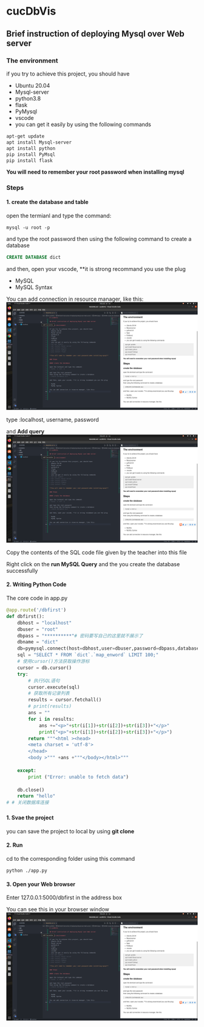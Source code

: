 # cucDbVis

## Brief instruction of deploying Mysql over Web server

### The environment

if you try to achieve this project, you should have  
- Ubuntu 20.04 
- Mysql-server
- python3.8 
- flask
- PyMysql
- vscode 
- you can get it easily by using the following commands
```
apt-get update
apt install Mysql-server
apt install python
pip install PyMsql 
pip install flask
```
**You will need to remember your root password when installing mysql**

### Steps

#### 1. create the database and table

open the termianl and type the command:
```
mysql -u root -p
```

and type the root password
then using the following command to create a database 
```sql
CREATE DATABASE dict
```
and then, open your vscode, **it is strong recommand you use the plug

- MySQL
- MySQL Syntax

You can add connection in resource manager, like this:
![1](./img/1.png)

type :localhost, username, password


and **Add query**
![2](./img/1.png)


Copy the contents of the SQL code file given by the teacher into this file

Right click on the **run MySQL Query**
and the you create the database successfully

#### 2. Writing Python Code

The core code in app.py
```py
@app.route('/dbfirst')
def dbfirst():
    dbhost = "localhost"
    dbuser = "root"
    dbpass = "**********"# 密码要写自己的这里就不展示了
    dbname = "dict"
    db=pymysql.connect(host=dbhost,user=dbuser,password=dbpass,database=dbname)
    sql = "SELECT * FROM `dict`.`map_enword` LIMIT 100;"
    # 使用cursor()方法获取操作游标 
    cursor = db.cursor()
    try:
        # 执行SQL语句
        cursor.execute(sql)
        # 获取所有记录列表
        results = cursor.fetchall()
        # print(results)
        ans = ""
        for i in results:
            ans +="<p>"+str(i[1])+str(i[2])+str(i[3])+"</p>"
            print("<p>"+str(i[1])+str(i[2])+str(i[3])+"</p>")
        return """<html ><head>
   	    <meta charset = 'utf-8'>
        </head>
        <body >""" +ans +"""</body></html>"""

    except:
        print ("Error: unable to fetch data")
    
    db.close()
    return "hello"
# # 关闭数据库连接
```

### 
#### 1. Svae the project

you can save the project to local by using **git clone**
#### 2. Run
cd to the corresponding folder
using this command
``` 
python ./app.py
```

#### 3. Open your Web browser

Enter 127.0.0.1:5000/dbfirst in the address box

You can see this in your browser window
![3](./img/1.png)  


